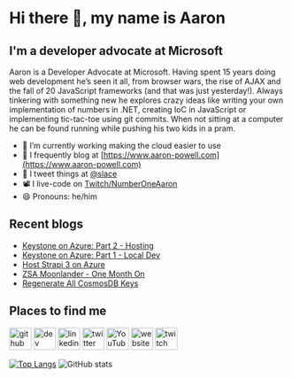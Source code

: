# Hi there 👋, my name is Aaron

## I'm a developer advocate at Microsoft

Aaron is a Developer Advocate at Microsoft. Having spent 15 years doing web development he’s seen it all, from browser wars, the rise of AJAX and the fall of 20 JavaScript frameworks (and that was just yesterday!). Always tinkering with something new he explores crazy ideas like writing your own implementation of numbers in .NET, creating IoC in JavaScript or implementing tic-tac-toe using git commits. When not sitting at a computer he can be found running while pushing his two kids in a pram.

- 🔭 I’m currently working making the cloud easier to use
- 📄 I frequently blog at [https://www.aaron-powell.com](https://www.aaron-powell.com)
- 📣 I tweet things at [@slace](https://twitter.com/slace)
- 📽 I live-code on [Twitch/NumberOneAaron](https://www.twitch.tv/numberoneaaron)
- 😄 Pronouns: he/him

## Recent blogs

<!--START_SECTION:posts-->
* [Keystone on Azure: Part 2 - Hosting](https:&#x2F;&#x2F;www.aaron-powell.com&#x2F;posts&#x2F;2021-11-02-keystone-on-azure-part-2-hosting&#x2F;)
* [Keystone on Azure: Part 1 - Local Dev](https:&#x2F;&#x2F;www.aaron-powell.com&#x2F;posts&#x2F;2021-11-02-keystone-on-azure-part-1-local-dev&#x2F;)
* [Host Strapi 3 on Azure](https:&#x2F;&#x2F;www.aaron-powell.com&#x2F;posts&#x2F;2021-10-14-host-strapi-3-on-azure&#x2F;)
* [ZSA Moonlander - One Month On](https:&#x2F;&#x2F;www.aaron-powell.com&#x2F;posts&#x2F;2021-09-01-zsa-moonlander-one-month-on&#x2F;)
* [Regenerate All CosmosDB Keys](https:&#x2F;&#x2F;www.aaron-powell.com&#x2F;posts&#x2F;2021-08-31-regenerate-all-cosmosdb-keys&#x2F;)
<!--END_SECTION:posts-->

## Places to find me

[<img src='https://cdn.jsdelivr.net/npm/simple-icons@3.0.1/icons/github.svg' alt='github' height='40'>](https://github.com/aaronpowell) [<img src='https://cdn.jsdelivr.net/npm/simple-icons@3.0.1/icons/dev-dot-to.svg' alt='dev' height='40'>](https://dev.to/aaronpowell) [<img src='https://cdn.jsdelivr.net/npm/simple-icons@3.0.1/icons/linkedin.svg' alt='linkedin' height='40'>](https://www.linkedin.com/in/aaron-powell-66038631/) [<img src='https://cdn.jsdelivr.net/npm/simple-icons@3.0.1/icons/twitter.svg' alt='twitter' height='40'>](https://twitter.com/slace) [<img src='https://cdn.jsdelivr.net/npm/simple-icons@3.0.1/icons/youtube.svg' alt='YouTube' height='40'>](https://www.youtube.com/channel/aaronpowelldev) [<img src='https://cdn.jsdelivr.net/npm/simple-icons@3.0.1/icons/icloud.svg' alt='website' height='40'>](https://www.aaron-powell.com) [<img src='https://cdn.jsdelivr.net/npm/simple-icons@3.0.1/icons/twitch.svg' alt='twitch' height='40'>](https://www.twitch.tv/numberoneaaron)

[![Top Langs](https://github-readme-stats.vercel.app/api/top-langs/?username=aaronpowell)](https://github.com/anuraghazra/github-readme-stats) ![GitHub stats](https://github-readme-stats.vercel.app/api?username=aaronpowell&show_icons=true)
